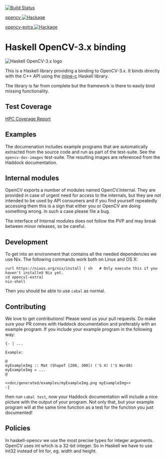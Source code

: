 [![Build Status](https://travis-ci.org/LumiGuide/haskell-opencv.svg)](https://travis-ci.org/LumiGuide/haskell-opencv)

[opencv ![Hackage](https://img.shields.io/hackage/v/opencv.svg)](https://hackage.haskell.org/package/opencv)

[opencv-extra ![Hackage](https://img.shields.io/hackage/v/opencv-extra.svg)](https://hackage.haskell.org/package/opencv-extra)

Haskell OpenCV-3.x binding
==========================

<img src="https://raw.githubusercontent.com/LumiGuide/haskell-opencv/master/data/haskell-opencv-logo-200x82.png" alt="Haskell OpenCV-3.x logo" />


This is a Haskell library providing a binding to OpenCV-3.x. It binds directly
with the C++ API using the
[inline-c](https://github.com/fpco/inline-c/blob/master/README.md) Haskell
library.

The library is far from complete but the framework is there to easily bind
missing functionality.

Test Coverage
-------------

[HPC Coverage Report](http://lumiguide.github.io/haskell-opencv/hpc/hpc_index.html)

Examples
--------

The documenation includes example programs that are automatically extracted from
the source code and run as part of the test-suite. See the `opencv-doc-images`
test-suite. The resulting images are referenced from the Haddock documentation.

Internal modules
----------------

OpenCV exports a number of modules named OpenCV.Internal. They are
provided in case of urgent need for access to the internals, but they
are not intended to be used by API consumers and if you find yourself
repeatedly accessing them this is a sign that either you or OpenCV are
doing something wrong. In such a case please file a bug.

The interface of Internal modules does not follow the PVP and may
break between minor releases, so be careful.

Development
-----------

To get into an environment that contains all the needed dependencies we use Nix. 
The following commands work both on Linux and OS X:

    curl https://nixos.org/nix/install | sh   # Only execute this if you haven't installed Nix yet.
    cd opencv[-extra]
    nix-shell

Then you should be able to use `cabal` as normal.

Contributing
------------

We love to get contributions! Please send us your pull requests. Do make sure
your PR comes with Haddock documentation and preferably with an example
program. If you include your example program in the following way:

    {- | ...

    Example:

    @
    myExampleImg :: Mat (ShapeT [200, 300]) ('S 4) ('S Word8)
    myExampleImg = ...
    @

    <<doc/generated/examples/myExampleImg.png myExampleImg>>
    -}

then run `cabal test`, now your Haddock documentation will include a nice
picture with the output of your program. Not only that, but your example program
will at the same time function as a test for the function you just documented!

Policies
--------

In haskell-opencv we use the most precise types for integer
arguments. OpenCV uses int which is a 32-bit integer. So in Haskell we
have to use Int32 instead of Int for, eg. width and height.
